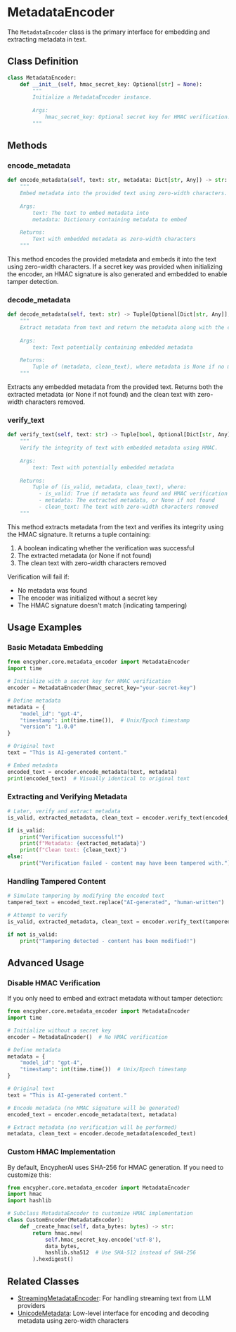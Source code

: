 # MetadataEncoder

The `MetadataEncoder` class is the primary interface for embedding and extracting metadata in text.

## Class Definition

```python
class MetadataEncoder:
    def __init__(self, hmac_secret_key: Optional[str] = None):
        """
        Initialize a MetadataEncoder instance.
        
        Args:
            hmac_secret_key: Optional secret key for HMAC verification. If None, HMAC verification is disabled.
        """
```

## Methods

### encode_metadata

```python
def encode_metadata(self, text: str, metadata: Dict[str, Any]) -> str:
    """
    Embed metadata into the provided text using zero-width characters.
    
    Args:
        text: The text to embed metadata into
        metadata: Dictionary containing metadata to embed
        
    Returns:
        Text with embedded metadata as zero-width characters
    """
```

This method encodes the provided metadata and embeds it into the text using zero-width characters. If a secret key was provided when initializing the encoder, an HMAC signature is also generated and embedded to enable tamper detection.

### decode_metadata

```python
def decode_metadata(self, text: str) -> Tuple[Optional[Dict[str, Any]], str]:
    """
    Extract metadata from text and return the metadata along with the clean text.
    
    Args:
        text: Text potentially containing embedded metadata
        
    Returns:
        Tuple of (metadata, clean_text), where metadata is None if no metadata was found
    """
```

Extracts any embedded metadata from the provided text. Returns both the extracted metadata (or None if not found) and the clean text with zero-width characters removed.

### verify_text

```python
def verify_text(self, text: str) -> Tuple[bool, Optional[Dict[str, Any]], str]:
    """
    Verify the integrity of text with embedded metadata using HMAC.
    
    Args:
        text: Text with potentially embedded metadata
        
    Returns:
        Tuple of (is_valid, metadata, clean_text), where:
          - is_valid: True if metadata was found and HMAC verification passed
          - metadata: The extracted metadata, or None if not found
          - clean_text: The text with zero-width characters removed
    """
```

This method extracts metadata from the text and verifies its integrity using the HMAC signature. It returns a tuple containing:

1. A boolean indicating whether the verification was successful
2. The extracted metadata (or None if not found)
3. The clean text with zero-width characters removed

Verification will fail if:
- No metadata was found
- The encoder was initialized without a secret key
- The HMAC signature doesn't match (indicating tampering)

## Usage Examples

### Basic Metadata Embedding

```python
from encypher.core.metadata_encoder import MetadataEncoder
import time

# Initialize with a secret key for HMAC verification
encoder = MetadataEncoder(hmac_secret_key="your-secret-key")

# Define metadata
metadata = {
    "model_id": "gpt-4",
    "timestamp": int(time.time()),  # Unix/Epoch timestamp
    "version": "1.0.0"
}

# Original text
text = "This is AI-generated content."

# Embed metadata
encoded_text = encoder.encode_metadata(text, metadata)
print(encoded_text)  # Visually identical to original text
```

### Extracting and Verifying Metadata

```python
# Later, verify and extract metadata
is_valid, extracted_metadata, clean_text = encoder.verify_text(encoded_text)

if is_valid:
    print("Verification successful!")
    print(f"Metadata: {extracted_metadata}")
    print(f"Clean text: {clean_text}")
else:
    print("Verification failed - content may have been tampered with.")
```

### Handling Tampered Content

```python
# Simulate tampering by modifying the encoded text
tampered_text = encoded_text.replace("AI-generated", "human-written")

# Attempt to verify
is_valid, extracted_metadata, clean_text = encoder.verify_text(tampered_text)

if not is_valid:
    print("Tampering detected - content has been modified!")
```

## Advanced Usage

### Disable HMAC Verification

If you only need to embed and extract metadata without tamper detection:

```python
from encypher.core.metadata_encoder import MetadataEncoder
import time

# Initialize without a secret key
encoder = MetadataEncoder()  # No HMAC verification

# Define metadata
metadata = {
    "model_id": "gpt-4",
    "timestamp": int(time.time())  # Unix/Epoch timestamp
}

# Original text
text = "This is AI-generated content."

# Encode metadata (no HMAC signature will be generated)
encoded_text = encoder.encode_metadata(text, metadata)

# Extract metadata (no verification will be performed)
metadata, clean_text = encoder.decode_metadata(encoded_text)
```

### Custom HMAC Implementation

By default, EncypherAI uses SHA-256 for HMAC generation. If you need to customize this:

```python
from encypher.core.metadata_encoder import MetadataEncoder
import hmac
import hashlib

# Subclass MetadataEncoder to customize HMAC implementation
class CustomEncoder(MetadataEncoder):
    def _create_hmac(self, data_bytes: bytes) -> str:
        return hmac.new(
            self.hmac_secret_key.encode('utf-8'),
            data_bytes,
            hashlib.sha512  # Use SHA-512 instead of SHA-256
        ).hexdigest()
```

## Related Classes

- [StreamingMetadataEncoder](streaming-metadata-encoder.md): For handling streaming text from LLM providers
- [UnicodeMetadata](unicode-metadata.md): Low-level interface for encoding and decoding metadata using zero-width characters
